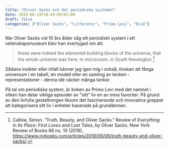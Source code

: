 ```yaml
---
title: "Oliver Sacks och det periodiska systemet"
date: 2019-06-19T18:43:09+02:00
draft: false
categories: ["Oliver Sacks", "Litteratur", "Primo Levi", "Essä"]
---
```


När Oliver Sacks vid 10 års ålder såg ett periodiskt system i ett vetenskapsmuseum blev han övertygad om att:

> these were indeed the elemental building blocks of the universe, that the whole universe was here, in microcosm, in South Kensington.[^1]

Sådana insikter eller infall känner jag igen mig i också; önskan att fånga universum i en tabell, en modell eller en samling av tecken - representationer - denna idé väcker många tankar.

På tal om periodiska system, är boken av Primo Levi med det namnet i vilken han delar viktiga episoder av "sitt" liv en av mina favoriter. På grund av den livfulla gestaltningen liksom det fascinerande och innovativa greppet att kategorisera sitt liv i enheter baserade på grundämnen.

[^1]: Callow, Simon. “Truth, Beauty, and Oliver Sacks.” Review of _Everything in Its Place: First Loves and Last Tales_, by Oliver Sacks. New York Review of Books 66 no. 10 (2019), <https://www.nybooks.com/articles/2019/06/06/truth-beauty-and-oliver-sacks/>.
